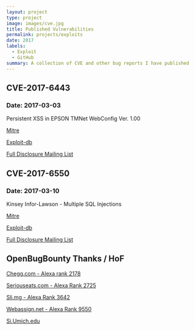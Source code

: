 ```yaml
---
layout: project
type: project
image: images/cve.jpg
title: Published Vulnerabilities
permalink: projects/exploits
date: 2017
labels:
  - Exploit
  - GitHub
summary: A collection of CVE and other bug reports I have published
---
```


## CVE-2017-6443
### Date: 2017-03-03
Persistent XSS in EPSON TMNet WebConfig Ver. 1.00

[Mitre](https://cve.mitre.org/cgi-bin/cvename.cgi?name=CVE-2017-6443)

[Exploit-db](https://www.exploit-db.com/exploits/41502/)

[Full Disclosure Mailing List](http://seclists.org/fulldisclosure/2017/Mar/5)

## CVE-2017-6550
### Date: 2017-03-10
Kinsey Infor-Lawson - Multiple SQL Injections

[Mitre](https://cve.mitre.org/cgi-bin/cvename.cgi?name=CVE-2017-6550)

[Exploit-db](https://www.exploit-db.com/exploits/41577/)

[Full Disclosure Mailing List](http://seclists.org/fulldisclosure/2017/Mar/31)

## OpenBugBounty Thanks / HoF

[Chegg.com - Alexa rank 2178](https://www.openbugbounty.org/incidents/144089/)

[Seriouseats.com - Alexa Rank 2725](https://www.openbugbounty.org/incidents/67129/)

[Sli.mg - Alexa Rank 3642](https://www.openbugbounty.org/incidents/163077/)

[Webassign.net - Alexa Rank 9550](https://www.openbugbounty.org/incidents/71348/)

[Si.Umich.edu](https://www.openbugbounty.org/incidents/196625/)

